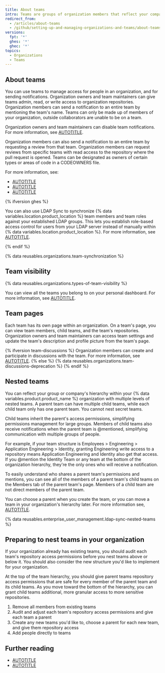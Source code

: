 ```yaml
---
title: About teams
intro: Teams are groups of organization members that reflect your company or group's structure with cascading access permissions and mentions.
redirect_from:
  - /articles/about-teams
  - /github/setting-up-and-managing-organizations-and-teams/about-teams
versions:
  fpt: '*'
  ghes: '*'
  ghec: '*'
topics:
  - Organizations
  - Teams
---
```


## About teams

You can use teams to manage access for people in an organization, and for sending notifications. Organization owners and team maintainers can give teams admin, read, or write access to organization repositories. Organization members can send a notification to an entire team by mentioning the team's name. Teams can only be made up of members of your organization, outside collaborators are unable to be on a team.

Organization owners and team maintainers can disable team notifications. For more information, see [AUTOTITLE](/organizations/organizing-members-into-teams/configuring-team-notifications).

Organization members can also send a notification to an entire team by requesting a review from that team. Organization members can request reviews from specific teams with read access to the repository where the pull request is opened. Teams can be designated as owners of certain types or areas of code in a CODEOWNERS file.

For more information, see:
* [AUTOTITLE](/organizations/managing-user-access-to-your-organizations-repositories/managing-repository-roles/managing-team-access-to-an-organization-repository)
* [AUTOTITLE](/get-started/writing-on-github/getting-started-with-writing-and-formatting-on-github/basic-writing-and-formatting-syntax#mentioning-people-and-teams)
* [AUTOTITLE](/repositories/managing-your-repositorys-settings-and-features/customizing-your-repository/about-code-owners)

{% ifversion ghes %}

You can also use LDAP Sync to synchronize {% data variables.location.product_location %} team members and team roles against your established LDAP groups. This lets you establish role-based access control for users from your LDAP server instead of manually within {% data variables.location.product_location %}. For more information, see [AUTOTITLE](/admin/identity-and-access-management/using-ldap-for-enterprise-iam/using-ldap#enabling-ldap-sync).

{% endif %}

{% data reusables.organizations.team-synchronization %}

## Team visibility

{% data reusables.organizations.types-of-team-visibility %}

You can view all the teams you belong to on your personal dashboard. For more information, see [AUTOTITLE](/account-and-profile/setting-up-and-managing-your-personal-account-on-github/managing-personal-account-settings/about-your-personal-dashboard#finding-your-top-repositories-and-teams).

## Team pages

Each team has its own page within an organization. On a team's page, you can view team members, child teams, and the team's repositories. Organization owners and team maintainers can access team settings and update the team's description and profile picture from the team's page.

{% ifversion team-discussions %}
Organization members can create and participate in discussions with the team. For more information, see [AUTOTITLE](/organizations/collaborating-with-your-team/about-team-discussions).
{% else %}
{% data reusables.organizations.team-discussions-deprecation %}
{% endif %}

## Nested teams

You can reflect your group or company's hierarchy within your {% data variables.product.product_name %} organization with multiple levels of nested teams. A parent team can have multiple child teams, while each child team only has one parent team. You cannot nest secret teams.

Child teams inherit the parent's access permissions, simplifying permissions management for large groups. Members of child teams also receive notifications when the parent team is @mentioned, simplifying communication with multiple groups of people.

For example, if your team structure is Employees > Engineering > Application Engineering > Identity, granting Engineering write access to a repository means Application Engineering and Identity also get that access. If you @mention the Identity Team or any team at the bottom of the organization hierarchy, they're the only ones who will receive a notification.

To easily understand who shares a parent team's permissions and mentions, you can see all of the members of a parent team's child teams on the Members tab of the parent team's page. Members of a child team are not direct members of the parent team.

You can choose a parent when you create the team, or you can move a team in your organization's hierarchy later. For more information see, [AUTOTITLE](/organizations/organizing-members-into-teams/moving-a-team-in-your-organizations-hierarchy).

{% data reusables.enterprise_user_management.ldap-sync-nested-teams %}

## Preparing to nest teams in your organization

If your organization already has existing teams, you should audit each team's repository access permissions before you nest teams above or below it. You should also consider the new structure you'd like to implement for your organization.

At the top of the team hierarchy, you should give parent teams repository access permissions that are safe for every member of the parent team and its child teams. As you move toward the bottom of the hierarchy, you can grant child teams additional, more granular access to more sensitive repositories.

1. Remove all members from existing teams
1. Audit and adjust each team's repository access permissions and give each team a parent
1. Create any new teams you'd like to, choose a parent for each new team, and give them repository access
1. Add people directly to teams

## Further reading

* [AUTOTITLE](/organizations/organizing-members-into-teams/creating-a-team)
* [AUTOTITLE](/organizations/organizing-members-into-teams/adding-organization-members-to-a-team)
